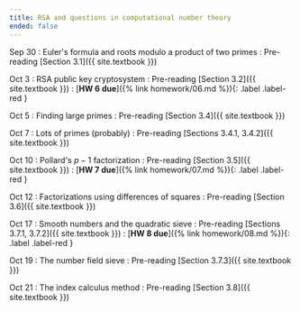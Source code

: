 ```yaml
---
title: RSA and questions in computational number theory
ended: false
---
```


Sep 30
: Euler's formula and roots modulo a product of two primes
  : Pre-reading [Section 3.1]({{ site.textbook }})

Oct 3
: RSA public key cryptosystem
  : Pre-reading [Section 3.2]({{ site.textbook }})
: [**HW 6 due**]({% link homework/06.md %}){: .label .label-red }

Oct 5 
: Finding large primes 
  : Pre-reading [Section 3.4]({{ site.textbook }})

Oct 7
: Lots of primes (probably) 
  : Pre-reading [Sections 3.4.1, 3.4.2]({{ site.textbook }})

Oct 10
: Pollard's $p-1$ factorization
  : Pre-reading [Section 3.5]({{ site.textbook }})
: [**HW 7 due**]({% link homework/07.md %}){: .label .label-red }

Oct 12
: Factorizations using differences of squares
  : Pre-reading [Section 3.6]({{ site.textbook }}) 

Oct 17 
: Smooth numbers and the quadratic sieve 
  : Pre-reading [Sections 3.7.1, 3.7.2]({{ site.textbook }}) 
: [**HW 8 due**]({% link homework/08.md %}){: .label .label-red }

Oct 19 
: The number field sieve 
  : Pre-reading [Section 3.7.3]({{ site.textbook }}) 

Oct 21
: The index calculus method 
  : Pre-reading [Section 3.8]({{ site.textbook }})
